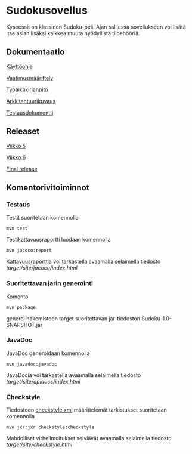 <h1>Sudokusovellus</h1>
Kyseessä on klassinen Sudoku-peli. Ajan salliessa sovellukseen voi lisätä itse asian lisäksi kaikkea muuta hyödyllistä tilpehööriä.
<h2>Dokumentaatio</h2>

[Käyttöohje](https://github.com/rajanssi/ot-harjoitustyo/blob/master/dokumentaatio/kayttoohje.md)

[Vaatimusmäärittely](https://github.com/rajanssi/ot-harjoitustyo/blob/master/dokumentaatio/vaatimusmaarittely.md)

[Työaikakirjanpito](https://github.com/rajanssi/ot-harjoitustyo/blob/master/dokumentaatio/tuntikirjanpito.md)

[Arkkitehtuurikuvaus](https://github.com/rajanssi/ot-harjoitustyo/blob/master/dokumentaatio/arkkitehtuuri.md)

[Testausdokumentti](https://github.com/rajanssi/ot-harjoitustyo/blob/master/dokumentaatio/testausdokumentti.md)

<h2>Releaset</h2>

[Viikko 5](https://github.com/rajanssi/ot-harjoitustyo/releases/tag/viikko5)

[Viikko 6](https://github.com/rajanssi/ot-harjoitustyo/releases/tag/viikko6)

[Final release](https://github.com/rajanssi/ot-harjoitustyo/releases/tag/viikko7)

<h2>Komentorivitoiminnot</h2>

<h3>Testaus</h3>
Testit suoritetaan komennolla

```
mvn test
```

Testikattavuusraportti luodaan komennolla

```
mvn jacoco:report
```

Kattavuusraporttia voi tarkastella avaamalla selaimella tiedosto _target/site/jacoco/index.html_

<h3>Suoritettavan jarin generointi</h3>

Komento

```
mvn package
```

generoi hakemistoon target suoritettavan jar-tiedoston Sudoku-1.0-SNAPSHOT.jar

<h3> JavaDoc </h3>

JavaDoc generoidaan komennolla

```
mvn javadoc:javadoc
```

JavaDocia voi tarkastella avaamalla selaimella tiedosto _target/site/apidocs/index.html_

<h3>Checkstyle</h3>

Tiedostoon [checkstyle.xml](https://github.com/rajanssi/ot-harjoitustyo/blob/master/Sudoku/checkstyle.xml) määrittelemät tarkistukset suoritetaan komennolla

```
mvn jxr:jxr checkstyle:checkstyle
```

Mahdolliset virheilmoitukset selviävät avaamalla selaimella tiedosto _target/site/checkstyle.html_
